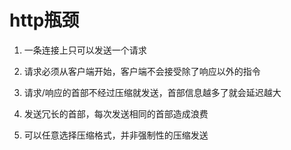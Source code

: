 # http瓶颈

1. 一条连接上只可以发送一个请求

2. 请求必须从客户端开始，客户端不会接受除了响应以外的指令

3. 请求/响应的首部不经过压缩就发送，首部信息越多了就会延迟越大

4. 发送冗长的首部，每次发送相同的首部造成浪费

5. 可以任意选择压缩格式，并非强制性的压缩发送
